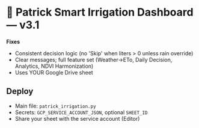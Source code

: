 # 🌿 Patrick Smart Irrigation Dashboard — v3.1

**Fixes**
- Consistent decision logic (no 'Skip' when liters > 0 unless rain override)
- Clear messages; full feature set (Weather→ETo, Daily Decision, Analytics, NDVI Harmonization)
- Uses YOUR Google Drive sheet

## Deploy
- Main file: `patrick_irrigation.py`
- Secrets: `GCP_SERVICE_ACCOUNT_JSON`, optional `SHEET_ID`
- Share your sheet with the service account (Editor)
